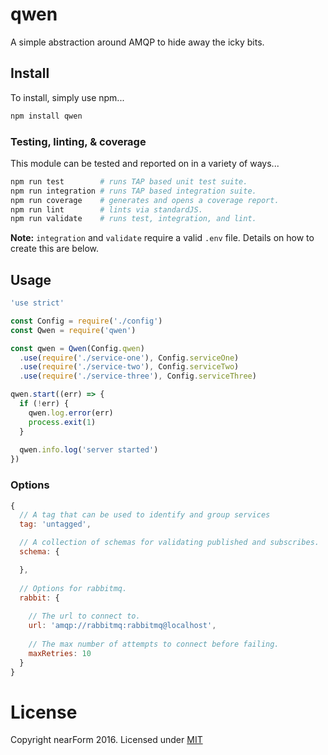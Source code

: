 # qwen
A simple abstraction around AMQP to hide away the icky bits.

## Install
To install, simply use npm...

```sh
npm install qwen
```

### Testing, linting, & coverage
This module can be tested and reported on in a variety of ways...
```sh
npm run test        # runs TAP based unit test suite.
npm run integration # runs TAP based integration suite.
npm run coverage    # generates and opens a coverage report.
npm run lint        # lints via standardJS.
npm run validate    # runs test, integration, and lint.
```
__Note:__ `integration` and `validate` require a valid `.env` file. Details on how to create this are below.

## Usage
```js
'use strict'

const Config = require('./config')
const Qwen = require('qwen')

const qwen = Qwen(Config.qwen)
  .use(require('./service-one'), Config.serviceOne)
  .use(require('./service-two'), Config.serviceTwo)
  .use(require('./service-three'), Config.serviceThree)

qwen.start((err) => {
  if (!err) {
    qwen.log.error(err)
    process.exit(1)
  }
  
  qwen.info.log('server started')
})
```

### Options
```js
{
  // A tag that can be used to identify and group services
  tag: 'untagged',

  // A collection of schemas for validating published and subscribes.
  schema: {

  },
  
  // Options for rabbitmq.
  rabbit: {
    
    // The url to connect to.
    url: 'amqp://rabbitmq:rabbitmq@localhost',
    
    // The max number of attempts to connect before failing.
    maxRetries: 10
  }
}
```

# License
Copyright nearForm 2016. Licensed under [MIT][License]

[License]: ./LICENSE.md 
